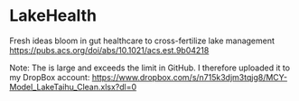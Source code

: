 # LakeHealth
Fresh ideas bloom in gut healthcare to cross-fertilize lake management
https://pubs.acs.org/doi/abs/10.1021/acs.est.9b04218


Note: The is large and exceeds the limit in GitHub. I therefore uploaded it to my DropBox account: https://www.dropbox.com/s/n715k3djm3tqjg8/MCY-Model_LakeTaihu_Clean.xlsx?dl=0

